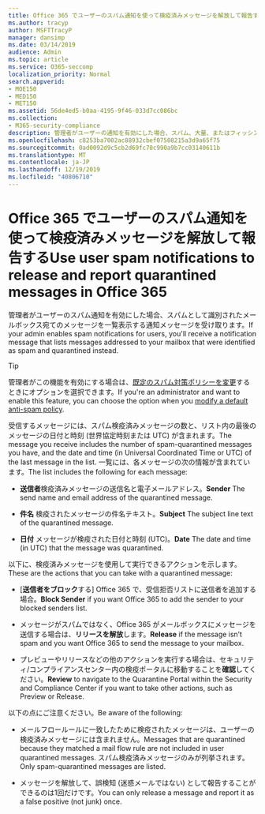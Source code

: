 ```yaml
---
title: Office 365 でユーザーのスパム通知を使って検疫済みメッセージを解放して報告する
ms.author: tracyp
author: MSFTTracyP
manager: dansimp
ms.date: 03/14/2019
audience: Admin
ms.topic: article
ms.service: O365-seccomp
localization_priority: Normal
search.appverid:
- MOE150
- MED150
- MET150
ms.assetid: 56de4ed5-b0aa-4195-9f46-033d7cc086bc
ms.collection:
- M365-security-compliance
description: 管理者がユーザーの通知を有効にした場合、スパム、大量、またはフィッシングメッセージとして識別されたメールボックスに送信されたメッセージを一覧表示する通知メッセージを受け取ります。 通知された後にメッセージを解放または報告することができます。
ms.openlocfilehash: c8253ba7002ac88932cbef07508215a3d9a65f75
ms.sourcegitcommit: 0ad0092d9c5cb2d69fc70c990a9b7cc03140611b
ms.translationtype: MT
ms.contentlocale: ja-JP
ms.lasthandoff: 12/19/2019
ms.locfileid: "40806710"
---
```

# <a name="use-user-spam-notifications-to-release-and-report-quarantined-messages-in-office-365"></a><span data-ttu-id="2a606-104">Office 365 でユーザーのスパム通知を使って検疫済みメッセージを解放して報告する</span><span class="sxs-lookup"><span data-stu-id="2a606-104">Use user spam notifications to release and report quarantined messages in Office 365</span></span>

<span data-ttu-id="2a606-105">管理者がユーザーのスパム通知を有効にした場合、スパムとして識別されたメールボックス宛てのメッセージを一覧表示する通知メッセージを受け取ります。</span><span class="sxs-lookup"><span data-stu-id="2a606-105">If your admin enables spam notifications for users, you'll receive a notification message that lists messages addressed to your mailbox that were identified as spam and quarantined instead.</span></span>

> [!TIP]
> <span data-ttu-id="2a606-106">管理者がこの機能を有効にする場合は、[既定のスパム対策ポリシーを変更](configure-your-spam-filter-policies.md)するときにオプションを選択できます。</span><span class="sxs-lookup"><span data-stu-id="2a606-106">If you're an administrator and want to enable this feature, you can choose the option when you [modify a default anti-spam policy](configure-your-spam-filter-policies.md).</span></span>

<span data-ttu-id="2a606-107">受信するメッセージには、スパム検疫済みメッセージの数と、リスト内の最後のメッセージの日付と時刻 (世界協定時刻または UTC) が含まれます。</span><span class="sxs-lookup"><span data-stu-id="2a606-107">The message you receive includes the number of spam-quarantined messages you have, and the date and time (in Universal Coordinated Time or UTC) of the last message in the list.</span></span> <span data-ttu-id="2a606-108">一覧には、各メッセージの次の情報が含まれています。</span><span class="sxs-lookup"><span data-stu-id="2a606-108">The list includes the following for each message:</span></span>

- <span data-ttu-id="2a606-109">**送信者**検疫済みメッセージの送信名と電子メールアドレス。</span><span class="sxs-lookup"><span data-stu-id="2a606-109">**Sender** The send name and email address of the quarantined message.</span></span>

- <span data-ttu-id="2a606-110">**件名** 検疫されたメッセージの件名テキスト。</span><span class="sxs-lookup"><span data-stu-id="2a606-110">**Subject** The subject line text of the quarantined message.</span></span>

- <span data-ttu-id="2a606-111">**日付** メッセージが検疫された日付と時刻 (UTC)。</span><span class="sxs-lookup"><span data-stu-id="2a606-111">**Date** The date and time (in UTC) that the message was quarantined.</span></span>

<span data-ttu-id="2a606-112">以下に、検疫済みメッセージを使用して実行できるアクションを示します。</span><span class="sxs-lookup"><span data-stu-id="2a606-112">These are the actions that you can take with a quarantined message:</span></span>

- <span data-ttu-id="2a606-113">[**送信者をブロック**する] Office 365 で、受信拒否リストに送信者を追加する場合。</span><span class="sxs-lookup"><span data-stu-id="2a606-113">**Block Sender** if you want Office 365 to add the sender to your blocked senders list.</span></span>

- <span data-ttu-id="2a606-114">メッセージがスパムではなく、Office 365 がメールボックスにメッセージを送信する場合は、**リリースを解放**します。</span><span class="sxs-lookup"><span data-stu-id="2a606-114">**Release** if the message isn’t spam and you want Office 365 to send the message to your mailbox.</span></span>

- <span data-ttu-id="2a606-115">プレビューやリリースなどの他のアクションを実行する場合は、セキュリティ/コンプライアンスセンター内の検疫ポータルに移動することを**確認**してください。</span><span class="sxs-lookup"><span data-stu-id="2a606-115">**Review** to navigate to the Quarantine Portal within the Security and Compliance Center if you want to take other actions, such as Preview or Release.</span></span>

<span data-ttu-id="2a606-116">以下の点にご注意ください。</span><span class="sxs-lookup"><span data-stu-id="2a606-116">Be aware of the following:</span></span>

- <span data-ttu-id="2a606-117">メールフロールールに一致したために検疫されたメッセージは、ユーザーの検疫済みメッセージには含まれません。</span><span class="sxs-lookup"><span data-stu-id="2a606-117">Messages that are quarantined because they matched a mail flow rule are not included in user quarantined messages.</span></span> <span data-ttu-id="2a606-118">スパム検疫済みメッセージのみが列挙されます。</span><span class="sxs-lookup"><span data-stu-id="2a606-118">Only spam-quarantined messages are listed.</span></span>

- <span data-ttu-id="2a606-119">メッセージを解放して、誤検知 (迷惑メールではない) として報告することができるのは1回だけです。</span><span class="sxs-lookup"><span data-stu-id="2a606-119">You can only release a message and report it as a false positive (not junk) once.</span></span>

